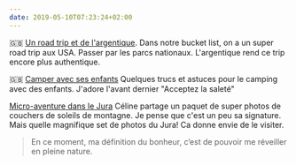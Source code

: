 ```yaml
---
date: 2019-05-10T07:23:24+02:00
---
```


🇬🇧 [Un road trip et de l'argentique](https://www.fieldmag.com/articles/best-two-week-california-pch-road-trip-ojai-to-big-sur). Dans notre bucket list, on a un super road trip aux USA. Passer par les parcs nationaux. L'argentique rend ce trip encore plus authentique.

🇬🇧 [Camper avec ses enfants](https://www.outsideonline.com/2393442/how-to-camp-with-kids) Quelques trucs et astuces pour le camping avec des enfants. J'adore l'avant dernier "Acceptez la saleté"

[Micro-aventure dans le Jura](http://celineducrettet.com/2019/05/jura-les-cascades-du-herisson-et-les-4-lacs/) Céline partage un paquet de super photos de couchers de soleils de montagne. Je pense que c'est un peu sa signature. Mais quelle magnifique set de photos du Jura! Ca donne envie de le visiter.

> En ce moment, ma définition du bonheur, c’est de pouvoir me réveiller en pleine nature.
